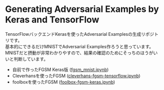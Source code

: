 # Generating Adversarial Examples by Keras and TensorFlow

TensorFlowバックエンドKerasを使ったAdversarial Examplesの生成リポジトリです。  
基本的にできるだけMNISTでAdversarial Examples作ろうと思っています。
MNISTだと摂動が非常わかりやすので、結果の確認のためにそっちのほうがいいと判断しています。

- 自前で作ったFGSM Keras版 ([fgsm_mnist.ipynb](./notebooks/fgsm_mnist.ipynb))
- Cleverhansを使ったFGSM ([cleverhans-fgsm-tensorflow.ipynb](./notebooks/cleverhans-fgsm-tensorflow.ipynb))
- foolboxを使ったFGSM ([foolbox-fgsm-keras.ipynb](./notebooks/foolbox-fgsm-keras.ipynb))
